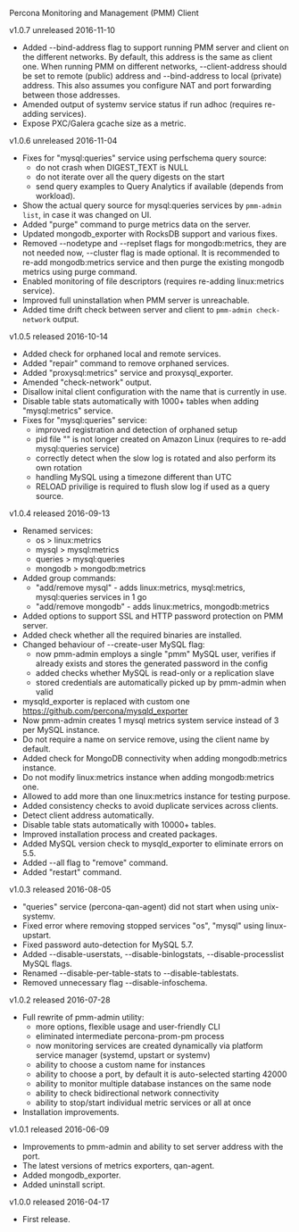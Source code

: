 Percona Monitoring and Management (PMM) Client

v1.0.7 unreleased 2016-11-10

* Added --bind-address flag to support running PMM server and client on the different networks.
  By default, this address is the same as client one. When running PMM on different networks, --client-address should be set to remote (public) address
  and --bind-address to local (private) address. This also assumes you configure NAT and port forwarding between those addresses.
* Amended output of systemv service status if run adhoc (requires re-adding services).
* Expose PXC/Galera gcache size as a metric.

v1.0.6 unreleased 2016-11-04

* Fixes for "mysql:queries" service using perfschema query source:
  * do not crash when DIGEST_TEXT is NULL
  * do not iterate over all the query digests on the start
  * send query examples to Query Analytics if available (depends from workload).
* Show the actual query source for mysql:queries services by `pmm-admin list`, in case it was changed on UI.
* Added "purge" command to purge metrics data on the server.
* Updated mongodb_exporter with RocksDB support and various fixes.
* Removed --nodetype and --replset flags for mongodb:metrics, they are not needed now, --cluster flag is made optional.
  It is recommended to re-add mongodb:metrics service and then purge the existing mongodb metrics using purge command.
* Enabled monitoring of file descriptors (requires re-adding linux:metrics service).
* Improved full uninstallation when PMM server is unreachable.
* Added time drift check between server and client to `pmm-admin check-network` output.

v1.0.5 released 2016-10-14

* Added check for orphaned local and remote services.
* Added "repair" command to remove orphaned services.
* Added "proxysql:metrics" service and proxysql_exporter.
* Amended "check-network" output.
* Disallow inital client configuration with the name that is currently in use.
* Disable table stats automatically with 1000+ tables when adding "mysql:metrics" service.
* Fixes for "mysql:queries" service:
  * improved registration and detection of orphaned setup
  * pid file "" is not longer created on Amazon Linux (requires to re-add mysql:queries service)
  * correctly detect when the slow log is rotated and also perform its own rotation
  * handling MySQL using a timezone different than UTC
  * RELOAD privilige is required to flush slow log if used as a query source.

v1.0.4 released 2016-09-13

* Renamed services:
  * os > linux:metrics
  * mysql > mysql:metrics
  * queries > mysql:queries
  * mongodb > mongodb:metrics
* Added group commands:
  * "add/remove mysql" - adds linux:metrics, mysql:metrics, mysql:queries services in 1 go
  * "add/remove mongodb" - adds linux:metrics, mongodb:metrics
* Added options to support SSL and HTTP password protection on PMM server.
* Added check whether all the required binaries are installed.
* Changed behaviour of --create-user MySQL flag:
  * now pmm-admin employs a single "pmm" MySQL user, verifies if already exists and stores the generated password in the config
  * added checks whether MySQL is read-only or a replication slave
  * stored credentials are automatically picked up by pmm-admin when valid
* mysqld_exporter is replaced with custom one https://github.com/percona/mysqld_exporter
* Now pmm-admin creates 1 mysql metrics system service instead of 3 per MySQL instance.
* Do not require a name on service remove, using the client name by default.
* Added check for MongoDB connectivity when adding mongodb:metrics instance.
* Do not modify linux:metrics instance when adding mongodb:metrics one.
* Allowed to add more than one linux:metrics instance for testing purpose.
* Added consistency checks to avoid duplicate services across clients.
* Detect client address automatically.
* Disable table stats automatically with 10000+ tables.
* Improved installation process and created packages.
* Added MySQL version check to mysqld_exporter to eliminate errors on 5.5.
* Added --all flag to "remove" command.
* Added "restart" command.

v1.0.3 released 2016-08-05

* "queries" service (percona-qan-agent) did not start when using unix-systemv.
* Fixed error where removing stopped services "os", "mysql" using linux-upstart.
* Fixed password auto-detection for MySQL 5.7.
* Added --disable-userstats, --disable-binlogstats, --disable-processlist MySQL flags.
* Renamed --disable-per-table-stats to --disable-tablestats.
* Removed unnecessary flag --disable-infoschema.

v1.0.2 released 2016-07-28

* Full rewrite of pmm-admin utility:
  * more options, flexible usage and user-friendly CLI
  * eliminated intermediate percona-prom-pm process
  * now monitoring services are created dynamically via platform service manager (systemd, upstart or systemv)
  * ability to choose a custom name for instances
  * ability to choose a port, by default it is auto-selected starting 42000
  * ability to monitor multiple database instances on the same node
  * ability to check bidirectional network connectivity
  * ability to stop/start individual metric services or all at once
* Installation improvements.

v1.0.1 released 2016-06-09

* Improvements to pmm-admin and ability to set server address with the port.
* The latest versions of metrics exporters, qan-agent.
* Added mongodb_exporter.
* Added uninstall script.

v1.0.0 released 2016-04-17

* First release.
